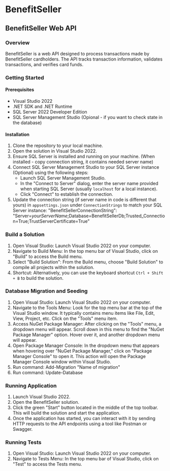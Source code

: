 # BenefitSeller

## BenefitSeller Web API

### Overview

BenefitSeller is a web API designed to process transactions made by BenefitSeller cardholders. The API tracks transaction information, validates transactions, and verifies card funds.

### Getting Started

#### Prerequisites

- Visual Studio 2022
- .NET SDK and .NET Runtime
- SQL Server 2022 Developer Edition
- SQL Server Management Studio (Opional - if you want to check state in the database)

#### Installation

1. Clone the repository to your local machine.
2. Open the solution in Visual Studio 2022.
3. Ensure SQL Server is installed and running on your machine. (When installed - copy connection string, it contains needed server name)
4. Connect SQL Server Management Studio to your SQL Server instance (Optional) using the following steps:
   - Launch SQL Server Management Studio.
   - In the "Connect to Server" dialog, enter the server name provided when starting SQL Server (usually `localhost` for a local instance).
   - Click "Connect" to establish the connection.
5. Update the connection string (if server name in code is different that yours) in `appsettings.json` under `ConnectionStrings` to match your SQL Server instance:
   "BenefitSellerConnectionString": "Server=*yourServerName*;Database=BenefitSellerDb;Trusted_Connection=True;TrustServerCertificate=True"

### Build a Solution
1. Open Visual Studio: Launch Visual Studio 2022 on your computer.
2. Navigate to Build Menu: In the top menu bar of Visual Studio, click on "Build" to access the Build menu.
3. Select "Build Solution": From the Build menu, choose "Build Solution" to compile all projects within the solution.
4. Shortcut: Alternatively, you can use the keyboard shortcut `Ctrl + Shift + B` to build the solution.

### Database Migration and Seeding
1. Open Visual Studio: Launch Visual Studio 2022 on your computer.
2. Navigate to the Tools Menu: Look for the top menu bar at the top of the Visual Studio window. It typically contains menu items like File, Edit, View, Project, etc. Click on the "Tools" menu item.
3. Access NuGet Package Manager: After clicking on the "Tools" menu, a dropdown menu will appear. Scroll down in this menu to find the "NuGet Package Manager" option. Hover over it, and another dropdown menu will appear.
4. Open Package Manager Console: In the dropdown menu that appears when hovering over "NuGet Package Manager," click on "Package Manager Console" to open it. This action will open the Package Manager Console window within Visual Studio.
5. Run command: Add-Migration "Name of migration"
6. Run command: Update-Database

### Running Application
1. Launch Visual Studio 2022.
2. Open the BenefitSeller solution.
4. Click the green "Start" button located in the middle of the top toolbar. This will build the solution and start the application.
5. Once the application has started, you can interact with it by sending HTTP requests to the API endpoints using a tool like Postman or Swagger.

### Running Tests
1. Open Visual Studio: Launch Visual Studio 2022 on your computer.
2. Navigate to Tests Menu: In the top menu bar of Visual Studio, click on "Test" to access the Tests menu.
